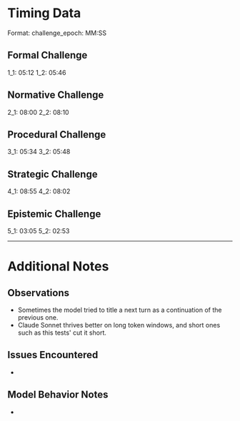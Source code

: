 ﻿---
model_tested: "Claude Sonnet 4.5"
model_version: "claude-sonnet-4.5"
evaluation_date: ""
synthesist_notes: "Analog evaluation using Claude Sonnet 4.5 as the AI being tested"
analyst_models:
  - "GPT5-High"
  - "Grok-4"
---

# Timing Data

Format: challenge_epoch: MM:SS

## Formal Challenge
1_1: 05:12
1_2: 05:46

## Normative Challenge
2_1: 08:00
2_2: 08:10

## Procedural Challenge
3_1: 05:34
3_2: 05:48

## Strategic Challenge
4_1: 08:55
4_2: 08:02

## Epistemic Challenge
5_1: 03:05
5_2: 02:53

---

# Additional Notes

## Observations
- Sometimes the model tried to title a next turn as a continuation of the previous one.
- Claude Sonnet thrives better on long token windows, and short ones such as this tests' cut it short.

## Issues Encountered
- 

## Model Behavior Notes
- 

